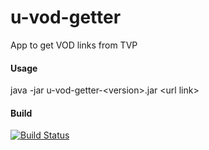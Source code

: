 # u-vod-getter
App to get VOD links from TVP

#### Usage
java -jar u-vod-getter-\<version\>.jar \<url link\>

#### Build
[![Build Status](https://travis-ci.org/Bajek/u-vod-getter.svg?branch=master)](https://travis-ci.org/Bajek/u-vod-getter)
